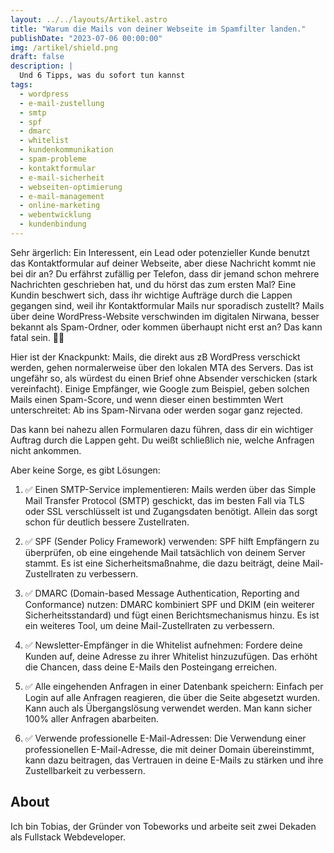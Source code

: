 ```yaml
---
layout: ../../layouts/Artikel.astro
title: "Warum die Mails von deiner Webseite im Spamfilter landen."
publishDate: "2023-07-06 00:00:00"
img: /artikel/shield.png
draft: false
description: |
  Und 6 Tipps, was du sofort tun kannst
tags:
  - wordpress
  - e-mail-zustellung
  - smtp
  - spf
  - dmarc
  - whitelist
  - kundenkommunikation
  - spam-probleme
  - kontaktformular
  - e-mail-sicherheit
  - webseiten-optimierung
  - e-mail-management
  - online-marketing
  - webentwicklung
  - kundenbindung
---
```



Sehr ärgerlich: Ein Interessent, ein Lead oder potenzieller Kunde benutzt das Kontaktformular auf deiner Webseite, aber diese Nachricht kommt nie bei dir an? Du erfährst zufällig per Telefon, dass dir jemand schon mehrere Nachrichten geschrieben hat, und du hörst das zum ersten Mal? Eine Kundin beschwert sich, dass ihr wichtige Aufträge durch die Lappen gegangen sind, weil ihr Kontaktformular Mails nur sporadisch zustellt? Mails über deine WordPress-Website verschwinden im digitalen Nirwana, besser bekannt als Spam-Ordner, oder kommen überhaupt nicht erst an? Das kann fatal sein. 🤷‍♂️

Hier ist der Knackpunkt: Mails, die direkt aus zB WordPress verschickt werden, gehen normalerweise über den lokalen MTA des Servers. Das ist ungefähr so, als würdest du einen Brief ohne Absender verschicken (stark vereinfacht). Einige Empfänger, wie Google zum Beispiel, geben solchen Mails einen Spam-Score, und wenn dieser einen bestimmten Wert unterschreitet: Ab ins Spam-Nirvana oder werden sogar ganz rejected.

Das kann bei nahezu allen Formularen dazu führen, dass dir ein wichtiger Auftrag durch die Lappen geht. Du weißt schließlich nie, welche Anfragen nicht ankommen.

Aber keine Sorge, es gibt Lösungen:

1. ✅ Einen SMTP-Service implementieren: Mails werden über das Simple Mail Transfer Protocol (SMTP) geschickt, das im besten Fall via TLS oder SSL verschlüsselt ist und Zugangsdaten benötigt. Allein das sorgt schon für deutlich bessere Zustellraten.

2. ✅ SPF (Sender Policy Framework) verwenden: SPF hilft Empfängern zu überprüfen, ob eine eingehende Mail tatsächlich von deinem Server stammt. Es ist eine Sicherheitsmaßnahme, die dazu beiträgt, deine Mail-Zustellraten zu verbessern.

3. ✅ DMARC (Domain-based Message Authentication, Reporting and Conformance) nutzen: DMARC kombiniert SPF und DKIM (ein weiterer Sicherheitsstandard) und fügt einen Berichtsmechanismus hinzu. Es ist ein weiteres Tool, um deine Mail-Zustellraten zu verbessern.

4. ✅ Newsletter-Empfänger in die Whitelist aufnehmen: Fordere deine Kunden auf, deine Adresse zu ihrer Whitelist hinzuzufügen. Das erhöht die Chancen, dass deine E-Mails den Posteingang erreichen.

5. ✅ Alle eingehenden Anfragen in einer Datenbank speichern: Einfach per Login auf alle Anfragen reagieren, die über die Seite abgesetzt wurden. Kann auch als Übergangslösung verwendet werden. Man kann sicher 100% aller Anfragen abarbeiten.

6. ✅ Verwende professionelle E-Mail-Adressen: Die Verwendung einer professionellen E-Mail-Adresse, die mit deiner Domain übereinstimmt, kann dazu beitragen, das Vertrauen in deine E-Mails zu stärken und ihre Zustellbarkeit zu verbessern.



## About
Ich bin Tobias, der Gründer von Tobeworks und arbeite seit zwei Dekaden als Fullstack Webdeveloper. 